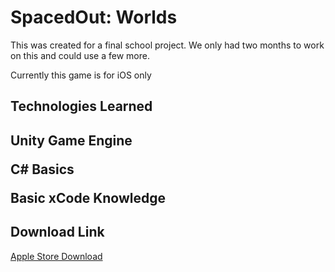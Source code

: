 <h1>SpacedOut: Worlds</h1>
<p>This was created for a final school project. We only had two months to work on this and could use a few more.</p>
<p>Currently this game is for iOS only</p>
<h2>Technologies Learned<h2>

<p>Unity Game Engine</p>
<p>C# Basics</p>
<p>Basic xCode Knowledge</p>
<h2>Download Link</h2>
<a href = https://apps.apple.com/iq/app/spaced-out-worlds/id1618551994>Apple Store Download</a>
